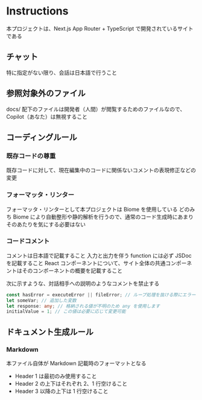 
# Instructions

本プロジェクトは、Next.js App Router + TypeScript で開発されているサイトである

## チャット

特に指定がない限り、会話は日本語で行うこと


## 参照対象外のファイル

docs/ 配下のファイルは開発者（人間）が閲覧するためのファイルなので、Copilot（あなた）は無視すること


## コーディングルール

### 既存コードの尊重

既存コードに対して、現在編集中のコードに関係ないコメントの表現修正などの変更


### フォーマッタ・リンター

フォーマッタ・リンターとして本プロジェクトは Biome を使用している
どのみち Biome により自動整形や静的解析を行うので、通常のコード生成時にあまりそのあたりを気にする必要はない

### コードコメント

コメントは日本語で記載すること
入力と出力を伴う function には必ず JSDoc を記載すること
React コンポーネントについて、サイト全体の共通コンポーネントはそのコンポーネントの概要を記載すること

次に示すような、対話相手への説明のようなコメントを禁止する
```typescript
const hasError = executeError || fileError; // ループ処理を抜ける際にエラーを防ぐため、この行を追加
let someVar; // 追加した変数
let response: any; // 格納される値が不明のため any を使用します
initialValue = 1; // この値は必要に応じて変更可能
```

## ドキュメント生成ルール

### Markdown

本ファイル自体が Markdown 記載時のフォーマットとなる

- Header 1 は最初のみ使用すること
- Header 2 の上下はそれぞれ 2、1 行空けること
- Header 3 以降の上下は 1 行空けること
